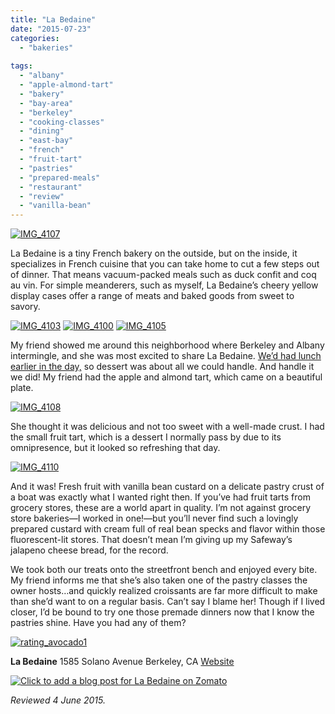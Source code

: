 ```yaml
---
title: "La Bedaine"
date: "2015-07-23"
categories: 
  - "bakeries"
  
tags: 
  - "albany"
  - "apple-almond-tart"
  - "bakery"
  - "bay-area"
  - "berkeley"
  - "cooking-classes"
  - "dining"
  - "east-bay"
  - "french"
  - "fruit-tart"
  - "pastries"
  - "prepared-meals"
  - "restaurant"
  - "review"
  - "vanilla-bean"
---
```


[![IMG_4107](http://s3.amazonaws.com/thegourmez-wpmedia/2015/07/IMG_4107-336x500.jpg)](http://s3.amazonaws.com/thegourmez-wpmedia/2015/07/IMG_4107.jpg)

La Bedaine is a tiny French bakery on the outside, but on the inside, it specializes in French cuisine that you can take home to cut a few steps out of dinner. That means vacuum-packed meals such as duck confit and coq au vin. For simple meanderers, such as myself, La Bedaine’s cheery yellow display cases offer a range of meats and baked goods from sweet to savory.

[![IMG_4103](http://s3.amazonaws.com/thegourmez-wpmedia/2015/07/IMG_4103-500x269.jpg)](http://s3.amazonaws.com/thegourmez-wpmedia/2015/07/IMG_4103.jpg) [![IMG_4100](http://s3.amazonaws.com/thegourmez-wpmedia/2015/07/IMG_4100-500x291.jpg)](http://s3.amazonaws.com/thegourmez-wpmedia/2015/07/IMG_4100.jpg) [![IMG_4105](http://s3.amazonaws.com/thegourmez-wpmedia/2015/07/IMG_4105-500x407.jpg)](http://s3.amazonaws.com/thegourmez-wpmedia/2015/07/IMG_4105.jpg)

My friend showed me around this neighborhood where Berkeley and Albany intermingle, and she was most excited to share La Bedaine. [We’d had lunch earlier in the day,](/thegourmez.com/2015/07/13/four-corners-cafe/) so dessert was about all we could handle. And handle it we did! My friend had the apple and almond tart, which came on a beautiful plate.

[![IMG_4108](http://s3.amazonaws.com/thegourmez-wpmedia/2015/07/IMG_4108-500x334.jpg)](http://s3.amazonaws.com/thegourmez-wpmedia/2015/07/IMG_4108.jpg)

She thought it was delicious and not too sweet with a well-made crust. I had the small fruit tart, which is a dessert I normally pass by due to its omnipresence, but it looked so refreshing that day.

[![IMG_4110](http://s3.amazonaws.com/thegourmez-wpmedia/2015/07/IMG_4110-500x378.jpg)](http://s3.amazonaws.com/thegourmez-wpmedia/2015/07/IMG_4110.jpg)

And it was! Fresh fruit with vanilla bean custard on a delicate pastry crust of a boat was exactly what I wanted right then. If you’ve had fruit tarts from grocery stores, these are a world apart in quality. I’m not against grocery store bakeries—I worked in one!—but you’ll never find such a lovingly prepared custard with cream full of real bean specks and flavor within those fluorescent-lit stores. That doesn’t mean I’m giving up my Safeway’s jalapeno cheese bread, for the record.

We took both our treats onto the streetfront bench and enjoyed every bite. My friend informs me that she’s also taken one of the pastry classes the owner hosts…and quickly realized croissants are far more difficult to make than she’d want to on a regular basis. Can’t say I blame her! Though if I lived closer, I’d be bound to try one those premade dinners now that I know the pastries shine. Have you had any of them?

[![rating_avocado1](http://s3.amazonaws.com/thegourmez-wpmedia/2009/02/rating_avocado1.gif)](http://s3.amazonaws.com/thegourmez-wpmedia/2009/02/rating_avocado1.gif)

**La Bedaine** 1585 Solano Avenue Berkeley, CA [Website](http://labedaine.com)

[![Click to add a blog post for La Bedaine on Zomato](https://www.zomato.com/logo/16862275/minilink)](https://www.zomato.com/albany-ca/la-bedaine-berkeley)

_Reviewed 4 June 2015._
